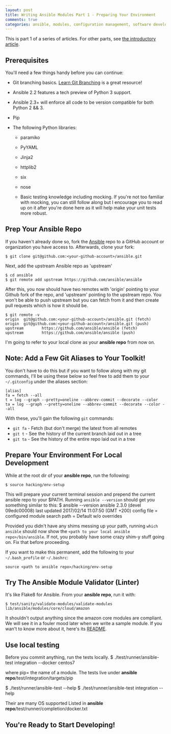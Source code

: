 ```yaml
---
layout: post
title: Writing Ansible Modules Part 1 - Preparing Your Environment
comments: true
categories: ansible, modules, configuration management, software development, automated testing, code coverage, agile, tdd, bdd
---
```

This is part 1 of a series of articles. For other parts, see
[the introductory article](/2017/02/writing-ansible-modules-with-tests.html).


## Prerequisites
You'll need a few things handy before you can continue:

- Git branching basics. [Learn Git Branching](http://learngitbranching.js.org)
  is a great resource!

- Ansible 2.2 features a tech preview of Python 3 support.
- Ansible 2.3+ will enforce all code to be version compatible for both Python 2 && 3.

- Pip

- The following Python libraries:
    - paramiko
    - PyYAML
    - Jinja2
    - httplib2
    - six
    - nose

  - Basic testing knowledge including mocking. If you're not too familiar with mocking, you can still follow along but I encourage you to read up on it after you're done here as it will help make your unit tests more robust.


## Prep Your Ansible Repo

If you haven't already done so, fork the [Ansible](https://github.com/ansible/ansible)
repo to a GitHub account or organization you have access to. Afterwards, clone your fork:

    $ git clone git@github.com:<your-github-account>/ansible.git

  Next, add the upstream Ansible repo as 'upstream'

    $ cd ansible
    $ git remote add upstream https://github.com/ansible/ansible

After this, you now should have two remotes with 'origin' pointing to your Github fork of the repo, and 'upstream' pointing to the upstream repo. You won't be able to push upstream but you can fetch from it and then create pull requests which is how it should be.

    $ git remote -v
    origin  git@github.com:<your-github-account>/ansible.git (fetch)
    origin  git@github.com:<your-github-account>/ansible.git (push)
    upstream        https://github.com/ansible/ansible (fetch)
    upstream        https://github.com/ansible/ansible (push)

I'm going to refer to your local clone as your  **ansible repo** from now on.


## Note: Add a Few Git Aliases to Your Toolkit!

You don't have to do this but if you want to follow along with my git commands, I'll be using these below so feel free to add them to your `~/.gitconfig` under the aliases section:

    [alias]
    fa = fetch --all
    t = log --graph --pretty=oneline --abbrev-commit --decorate --color
    ta = log --graph --pretty=oneline --abbrev-commit --decorate --color --all

With these, you'll gain the following `git` commands:

- `git fa` - Fetch (but don't merge) the latest from all remotes
- `git t` - See the history of the current branch laid out in a tree
- `git ta` - See the history of the entire repo laid out in a tree

## Prepare Your Environment For Local Development

While at the root dir of your **ansible repo**, run the following:

    $ source hacking/env-setup

This will prepare your current terminal session and prepend the current
ansible repo to your $PATH. Running `ansible --version` should get you
something similar to this:
    $ ansible --version
    ansible 2.3.0 (devel 09edc00008) last updated 2017/02/14 11:07:50 (GMT +200)
    config file =
    configured module search path = Default w/o overrides

Provided you didn't have any shims messing up your path, running `which ansible` should now show the `<path to your local ansible repo>/bin/ansible`.
If not, you probably have some crazy shim-y stuff going on. Fix that before proceeding.

If you want to make this permanent, add the following to your `~/.bash_profile` or `~/.bashrc`:

    source <path to ansible repo>/hacking/env-setup

## Try The Ansible Module Validator (Linter)

It's like Flake8 for Ansible. From your **ansible repo**, run it with:

    $ test/sanity/validate-modules/validate-modules lib/ansible/modules/core/cloud/amazon

It shouldn't output anything since the amazon core modules are compliant.
We will see it in a fouler mood later when we write a sample module. If you
wan't to know more about it, here's its [README](https://github.com/ansible/ansible/tree/devel/test/sanity/validate-modules).

## Use local testing

Before you commit anything, run the tests locally.
  $ ./test/runner/ansible-test integration --docker  centos7

where pip= the name of a module. The tests live under **ansible repo**/test/integration/targets/pip

  $ ./test/runner/ansible-test --help
  $ ./test/runner/ansible-test integration --help

Their are many OS supported
Listed in **ansible repo**/test/runner/completion/docker.txt

## You're Ready to Start Developing!
